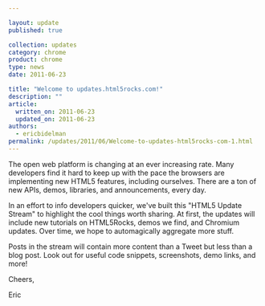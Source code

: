```yaml
---

layout: update
published: true

collection: updates
category: chrome
product: chrome
type: news
date: 2011-06-23

title: "Welcome to updates.html5rocks.com!"
description: ""
article:
  written_on: 2011-06-23
  updated_on: 2011-06-23
authors:
  - ericbidelman
permalink: /updates/2011/06/Welcome-to-updates-html5rocks-com-1.html
---
```

The open web platform is changing at an ever increasing rate. Many developers find it hard to keep up with the pace the browsers are implementing new HTML5 features, including ourselves. There are a ton of new APIs, demos, libraries, and announcements, every day. 

In an effort to info developers quicker, we've built this "HTML5 Update Stream" to highlight the cool things worth sharing. At first, the updates will include new tutorials on HTML5Rocks, demos we find, and Chromium updates. Over time, we hope to automagically aggregate more stuff. 

Posts in the stream will contain more content than a Tweet but less than a blog post. Look out for useful code snippets, screenshots, demo links, and more! 

Cheers,

Eric

